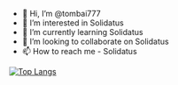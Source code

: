 - 👋 Hi, I’m @tombai777
- 👀 I’m interested in Solidatus
- 🌱 I’m currently learning Solidatus
- 💞️ I’m looking to collaborate on Solidatus
- 📫 How to reach me - Solidatus

<!---
tombai777/tombai777 is a ✨ special ✨ repository because its `README.md` (this file) appears on your GitHub profile.
You can click the Preview link to take a look at your changes.
--->
[![Top Langs](https://github-readme-stats.vercel.app/api/top-langs/?username=tombai777)](https://github.com/anuraghazra/github-readme-stats)
